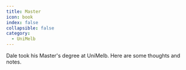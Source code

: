 ```yaml
---
title: Master
icon: book
index: false
collapsible: false
category:
  - UniMelb
---
```


Dale took his Master's degree at UniMelb. Here are some thoughts and notes.
